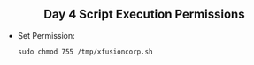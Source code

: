 ## <center> Day 4 Script Execution Permissions

- Set Permission:
	```apache
	sudo chmod 755 /tmp/xfusioncorp.sh
	```